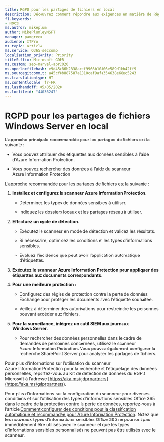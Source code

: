 ```yaml
---
title: RGPD pour les partages de fichiers en local
description: Découvrez comment répondre aux exigences en matière de Règlements généraux sur la protection des données (RGPD) dans les partages de fichiers Windows Server locaux.
f1.keywords:
- NOCSH
ms.author: mikeplum
author: MikePlumleyMSFT
manager: pamgreen
audience: ITPro
ms.topic: article
ms.service: O365-seccomp
localization_priority: Priority
titleSuffix: Microsoft GDPR
ms.custom: seo-marvel-apr2020
ms.openlocfilehash: e9d45c86b2838acef9966b10806e589d1bb42ff9
ms.sourcegitcommit: a45cf8b887587a1810caf9afa354638e68ec5243
ms.translationtype: HT
ms.contentlocale: fr-FR
ms.lasthandoff: 05/05/2020
ms.locfileid: "44036247"
---
```

# <a name="gdpr-for-on-premises-windows-server-file-shares"></a>RGPD pour les partages de fichiers Windows Server en local

L’approche principale recommandée pour les partages de fichiers est la suivante :

-   Vous pouvez attribuer des étiquettes aux données sensibles à l’aide d’Azure Information Protection.

-   Vous pouvez rechercher des données à l’aide du scanneur Azure Information Protection

L’approche recommandée pour les partages de fichiers est la suivante :

1.  **Installez et configurez le scanneur Azure Information Protection.**

    -   Déterminez les types de données sensibles à utiliser.

    -   Indiquez les dossiers locaux et les partages réseau à utiliser.

2.  **Effectuez un cycle de détection.**

    -   Exécutez le scanneur en mode de détection et validez les résultats.

    -   Si nécessaire, optimisez les conditions et les types d’informations sensibles.

    -   Évaluez l’incidence que peut avoir l’application automatique d’étiquettes.

3.  **Exécutez le scanneur Azure Information Protection pour appliquer des étiquettes aux documents correspondants**.

4.  **Pour une meilleure protection :**

    -   Configurez des règles de protection contre la perte de données Exchange pour protéger les documents avec l’étiquette souhaitée.

    -   Veillez à déterminer des autorisations pour restreindre les personnes pouvant accéder aux fichiers.

5.  **Pour la surveillance, intégrez un outil SIEM aux journaux Windows Server.**

    -   Pour rechercher des données personnelles dans le cadre de demandes de personnes concernées, utilisez le scanneur Azure Information Protection. Vous pouvez également configurer la recherche SharePoint Server pour analyser les partages de fichiers.

Pour plus d’informations sur l’utilisation du scanneur Azure Information Protection pour la recherche et l’étiquetage des données personnelles, reportez-vous au Kit de détection de données du RGPD Microsoft à l’adresse [https://aka.ms/gdprpartners](<https://aka.ms/gdprpartners>).

Pour plus d’informations sur la configuration du scanneur pour diverses conditions et sur l’utilisation des types d’informations sensibles Office 365 dans le cadre de la protection contre la perte de données, reportez-vous à l’article [Comment configurer des conditions pour la classification automatique et recommandée pour Azure Information Protection](https://docs.microsoft.com/information-protection/deploy-use/configure-policy-classification). Notez que les nouveaux types d’informations sensibles Office 365 ne pourront pas immédiatement être utilisés avec le scanneur et que les types d’informations sensibles personnalisés ne peuvent pas être utilisés avec le scanneur.
